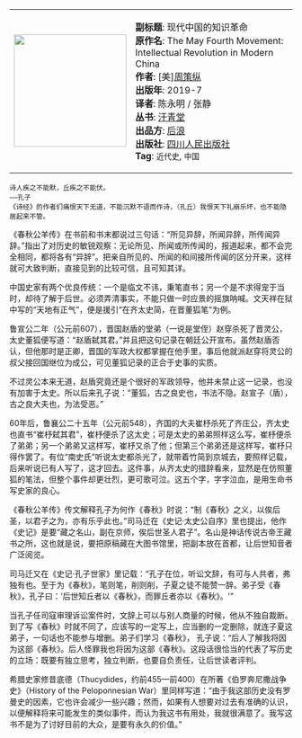 <table>
<tr>
<td>
<img src="https://yamaeye.github.io/docs/img/books/五四运动史.jpg" width=200px />
</td>
<td>
<p>
<b>副标题</b>: 现代中国的知识革命
<br/>
<b>原作名</b>: The May Fourth Movement: Intellectual Revolution in Modern China
<br/>
<b>作者</b>: [美]<a href="https://book.douban.com/author/264794/">周策纵</a>
<br/>
<b>出版年</b>: 2019-7
<br/>
<b>译者</b>:
陈永明 / 张静 <br/>
<b>丛书</b>: <a href="https://book.douban.com/series/33744">汗青堂</a>
 <br/>
<b>出品方</b>: <a href="https://book.douban.com/producers/2">后浪</a>
<br/>
<b>出版社</b>: <a href="https://book.douban.com/press/2449">四川人民出版社</a>
<br/>
<b>Tag</b>: <code>近代史</code>, <code>中国</code>
<br/>
</p>
</td>
</tr>
</table>

```
诗人疾之不能默，丘疾之不能伏。
——孔子
《诗经》的作者们痛恨天下无道，不能沉默不语而作诗，（孔丘）我恨天下礼崩乐坏，也不能隐居起来不管。
```

《春秋公羊传》在书前和书末都说过三句话：“所见异辞，所闻异辞，所传闻异辞。”指出了对历史的敏锐观察：无论所见、所闻或所传闻的，报道起来，都不会完全相同，都将各有“异辞”。把亲自所见的、所闻的和间接所传闻的区分开来，这样就可大致判断，直接见到的比较可信，且可知其详。

中国史家有两个优良传统：一个是临文不讳，秉笔直书；另一个是不求得宠于当时，却待了解于后世。必须弄清事实，不能只做一时应景的摇旗呐喊。文天祥在狱中写的“天地有正气”，便是援引“在齐太史简，在晋董狐笔”为例。

鲁宣公二年（公元前607），晋国赵盾的堂弟（一说是堂侄）赵穿杀死了晋灵公，太史董狐便写道：“赵盾弑其君。”并且把这句记录在朝廷公开宣布。虽然赵盾否认，但他那时是正卿，晋国的军政大权都掌握在他手里，事后他就派赵穿将灵公的叔父接回国继位为成公，可见董狐记录的正合于史事的实质。

不过灵公本来无道，赵盾究竟还是个很好的军政领导，他并未禁止这一记录，也没有加害于太史。所以后来孔子说：“董狐，古之良史也，书法不隐。赵宣子（盾），古之良大夫也，为法受恶。”

60年后，鲁襄公二十五年（公元前548），齐国的大夫崔杼杀死了齐庄公，齐太史也直书“崔杼弑其君”，崔杼便杀了这太史；可是太史的弟弟照样这么写，崔杼便杀了弟弟；另一个弟弟又这样写，崔杼又杀了他；但第三个弟弟还是这样写，崔杼只得作罢了。有位“南史氏”听说太史都杀光了，就带着竹简到京城去，要照样记载，后来听说已有人写了，这才回去。这件事，从齐太史的措辞看来，显然是在仿照董狐的笔法，但整个事件却更壮烈，更可歌可泣。这五个字，字字泣血，是用生命书写史家的良心。


《春秋公羊传》传文解释孔子为何作《春秋》时说：“制《春秋》之义，以俟后圣，以君子之为，亦有乐乎此也。”司马迁在《史记·太史公自序》里也提出，他作《史记》是要“藏之名山，副在京师，俟后世圣人君子”。名山是神话传说古帝王藏书之所，这也就是说，要把原稿藏在大图书馆里，把副本放在首都，让后世知音者广泛阅览。

司马迁又在《史记·孔子世家》里记载：“孔子在位，听讼文辞，有可与人共者，弗独有也。至于为《春秋》，笔则笔，削则削，子夏之徒不能赞一辞。弟子受《春秋》，孔子曰：‘后世知丘者以《春秋》，而罪丘者亦以《春秋》。'”

当孔子任司寇审理诉讼案件时，文辞上可以与别人商量的时候，他从不独自裁断。到了写《春秋》时就不同了，应该写的一定写上，应当删的一定删除，就连子夏这弟子，一句话也不能参与增删。弟子们学习《春秋》， 孔子说：“后人了解我将因为这部《春秋》。后人怪罪我也将因为这部《春秋》。这段话很恰当的代表了写历史的立场：既要有独立思考，独立判断，也要自负责任，让后世读者评判。

希腊史家修昔底德（Thucydides，约前455—前400）在所著《伯罗奔尼撒战争史》（History of the Peloponnesian War）里同样写道：“由于我这部历史没有罗曼史的因素，它也许会减少一些兴趣；然而，如果有人想要对过去有准确的认识，以便解释将来可能发生的类似事件，而认为我这书有用处，我就很满意了。我写这书不是为了讨好目前的大众，是要有永久的价值。”


